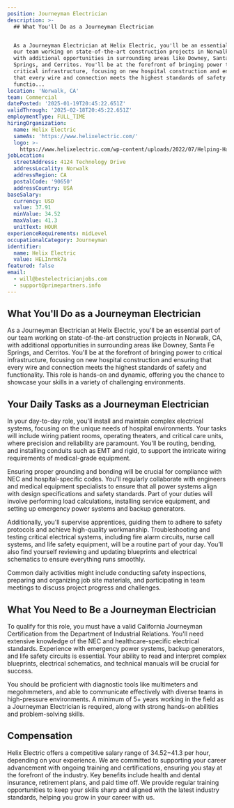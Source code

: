 ```yaml
---
position: Journeyman Electrician
description: >-
  ## What You'll Do as a Journeyman Electrician


  As a Journeyman Electrician at Helix Electric, you'll be an essential part of
  our team working on state-of-the-art construction projects in Norwalk, CA,
  with additional opportunities in surrounding areas like Downey, Santa Fe
  Springs, and Cerritos. You'll be at the forefront of bringing power to
  critical infrastructure, focusing on new hospital construction and ensuring
  that every wire and connection meets the highest standards of safety and
  functio...
location: 'Norwalk, CA'
team: Commercial
datePosted: '2025-01-19T20:45:22.651Z'
validThrough: '2025-02-18T20:45:22.651Z'
employmentType: FULL_TIME
hiringOrganization:
  name: Helix Electric
  sameAs: 'https://www.helixelectric.com/'
  logo: >-
    https://www.helixelectric.com/wp-content/uploads/2022/07/Helping-Hands-Logo_Blue-e1656694113799.jpg
jobLocation:
  streetAddress: 4124 Technology Drive
  addressLocality: Norwalk
  addressRegion: CA
  postalCode: '90650'
  addressCountry: USA
baseSalary:
  currency: USD
  value: 37.91
  minValue: 34.52
  maxValue: 41.3
  unitText: HOUR
experienceRequirements: midLevel
occupationalCategory: Journeyman
identifier:
  name: Helix Electric
  value: HELInrmk7a
featured: false
email:
  - will@bestelectricianjobs.com
  - support@primepartners.info
---
```




## What You'll Do as a Journeyman Electrician

As a Journeyman Electrician at Helix Electric, you'll be an essential part of our team working on state-of-the-art construction projects in Norwalk, CA, with additional opportunities in surrounding areas like Downey, Santa Fe Springs, and Cerritos. You'll be at the forefront of bringing power to critical infrastructure, focusing on new hospital construction and ensuring that every wire and connection meets the highest standards of safety and functionality. This role is hands-on and dynamic, offering you the chance to showcase your skills in a variety of challenging environments.

## Your Daily Tasks as a Journeyman Electrician

In your day-to-day role, you'll install and maintain complex electrical systems, focusing on the unique needs of hospital environments. Your tasks will include wiring patient rooms, operating theaters, and critical care units, where precision and reliability are paramount. You'll be routing, bending, and installing conduits such as EMT and rigid, to support the intricate wiring requirements of medical-grade equipment. 

Ensuring proper grounding and bonding will be crucial for compliance with NEC and hospital-specific codes. You'll regularly collaborate with engineers and medical equipment specialists to ensure that all power systems align with design specifications and safety standards. Part of your duties will involve performing load calculations, installing service equipment, and setting up emergency power systems and backup generators.

Additionally, you'll supervise apprentices, guiding them to adhere to safety protocols and achieve high-quality workmanship. Troubleshooting and testing critical electrical systems, including fire alarm circuits, nurse call systems, and life safety equipment, will be a routine part of your day. You’ll also find yourself reviewing and updating blueprints and electrical schematics to ensure everything runs smoothly.

Common daily activities might include conducting safety inspections, preparing and organizing job site materials, and participating in team meetings to discuss project progress and challenges.

## What You Need to Be a Journeyman Electrician

To qualify for this role, you must have a valid California Journeyman Certification from the Department of Industrial Relations. You'll need extensive knowledge of the NEC and healthcare-specific electrical standards. Experience with emergency power systems, backup generators, and life safety circuits is essential. Your ability to read and interpret complex blueprints, electrical schematics, and technical manuals will be crucial for success. 

You should be proficient with diagnostic tools like multimeters and megohmmeters, and able to communicate effectively with diverse teams in high-pressure environments. A minimum of 5+ years working in the field as a Journeyman Electrician is required, along with strong hands-on abilities and problem-solving skills.

## Compensation

Helix Electric offers a competitive salary range of $34.52-$41.3 per hour, depending on your experience. We are committed to supporting your career advancement with ongoing training and certifications, ensuring you stay at the forefront of the industry. Key benefits include health and dental insurance, retirement plans, and paid time off. We provide regular training opportunities to keep your skills sharp and aligned with the latest industry standards, helping you grow in your career with us.